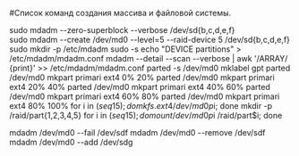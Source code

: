 #Список команд создания массива и файловой системы.

sudo mdadm --zero-superblock --verbose /dev/sd{b,c,d,e,f}  
sudo mdadm  --create /dev/md0 --level=5 --raid-device 5 /dev/sd{b,c,d,e,f}      
sudo mkdir -p /etc/mdadm
sudo -s
echo "DEVICE partitions" > /etc/mdadm/mdadm.conf
mdadm --detail --scan --verbose | awk '/ARRAY/ {print}' >> /etc/mdadm/mdadm.conf 
parted -s /dev/md0 mklabel gpt
parted /dev/md0 mkpart primari ext4 0% 20%
parted /dev/md0 mkpart primari ext4 20% 40%
parted /dev/md0 mkpart primari ext4 40% 60%
parted /dev/md0 mkpart primari ext4 60% 80%
parted /dev/md0 mkpart primari ext4 80% 100%
for i in $(seq 1 5); do mkfs.ext4 /dev/md0p$i; done
mkdir -p /raid/part{1,2,3,4,5}
for i in $(seq 1 5); do mount /dev/md0p$i /raid/part$i; done

mdadm /dev/md0 --fail /dev/sdf
mdadm /dev/md0 --remove /dev/sdf
mdadm /dev/md0 --add /dev/sdg